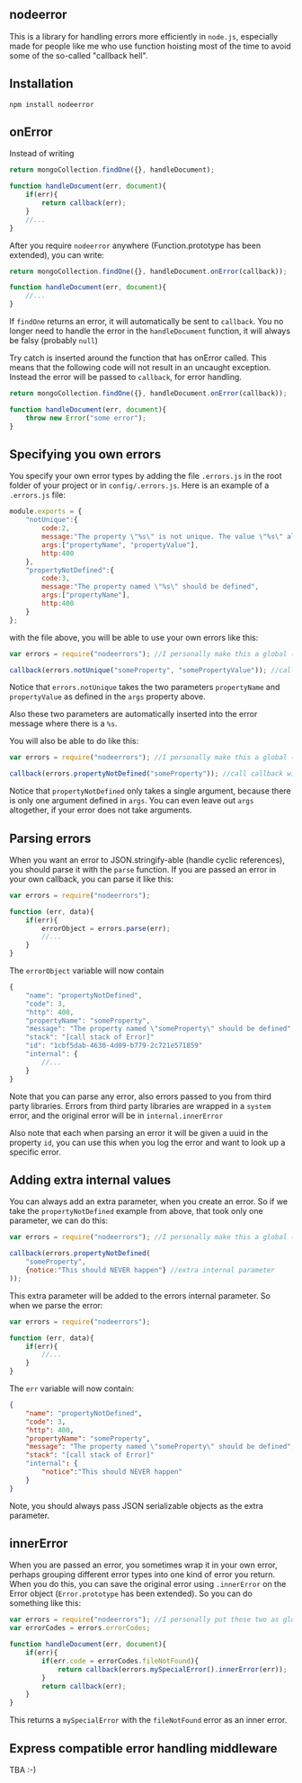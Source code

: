 nodeerror
---------
This is a library for handling errors more efficiently in ```node.js```, especially made for people like me
who use function hoisting most of the time to avoid some of the so-called "callback hell".

Installation
------------
```
npm install nodeerror
```

onError
-------
Instead of writing

```js
return mongoCollection.findOne({}, handleDocument);

function handleDocument(err, document){
	if(err){
    	return callback(err);
	}
    //...
}
```


After you require ```nodeerror``` anywhere (Function.prototype has been extended), you can write:

```js
return mongoCollection.findOne({}, handleDocument.onError(callback));

function handleDocument(err, document){
    //...
}
```
If ```findOne``` returns an error, it will automatically be sent to ```callback```.
You no longer need to handle the error in the ```handleDocument``` function, it will always be falsy
(probably ```null```)


Try catch is inserted around the function that has onError called.
This means that the following code will not result in an uncaught exception. Instead the error will be passed to
```callback```, for error handling.

```js
return mongoCollection.findOne({}, handleDocument.onError(callback));

function handleDocument(err, document){
    throw new Error("some error");
}
```

Specifying you own errors
-------------------------
You specify your own error types by adding the file ```.errors.js``` in the root folder of your project or in
```config/.errors.js```. Here is an example of a ```.errors.js``` file:

```js
module.exports = {
	"notUnique":{
		code:2,
		message:"The property \"%s\" is not unique. The value \"%s\" already exists.",
		args:["propertyName", "propertyValue"],
		http:400
	},
	"propertyNotDefined":{
		code:3,
		message:"The property named \"%s\" should be defined",
		args:["propertyName"],
		http:400
	}
};
```

with the file above, you will be able to use your own errors like this:
```js
var errors = require("nodeerrors"); //I personally make this a global (once and for all)

callback(errors.notUnique("someProperty", "somePropertyValue")); //call callback with 'notUnique' error
```
Notice that ```errors.notUnique``` takes the two parameters ```propertyName``` and ```propertyValue``` as defined in
the ```args``` property above.

Also these two parameters are automatically inserted into the error message where there is a ```%s```.


You will also be able to do like this:
```js
var errors = require("nodeerrors"); //I personally make this a global (once and for all)

callback(errors.propertyNotDefined("someProperty")); //call callback with 'propertyNotDefined' error
```
Notice that ```propertyNotDefined``` only takes a single argument, because there is only one argument defined in
```args```. You can even leave out ```args``` altogether, if your error does not take arguments.


Parsing errors
-----------------------------------------
When you want an error to JSON.stringify-able (handle cyclic references), you should parse it with the ```parse```
function.
If you are passed an error in your own callback, you can parse it like this:
```js
var errors = require("nodeerrors");

function (err, data){
	if(err){
		errorObject = errors.parse(err);
		//...
	}
}
```
The ```errorObject``` variable will now contain
```javascript
{
	"name": "propertyNotDefined",
	"code": 3,
	"http": 400,
	"propertyName": "someProperty",
	"message": "The property named \"someProperty\" should be defined",
	"stack": "[call stack of Error]"
	"id": "1cbf5dab-4630-4d09-b779-2c721e571859"
	"internal": {
		//...
	}
}
```

Note that you can parse any error, also errors passed to you from third party libraries.
Errors from third party libraries are wrapped in a ```system``` error, and the original error will be in
```internal.innerError```

Also note that each when parsing an error it will be given a uuid in the property ```id```, you can use this when
 you log the error and want to look up a specific error.

Adding extra internal values
----------------------------
You can always add an extra parameter, when you create an error. So if we take the ```propertyNotDefined``` example
from above, that took only one parameter, we can do this:
```js
var errors = require("nodeerrors"); //I personally make this a global (once and for all)

callback(errors.propertyNotDefined(
	"someProperty",
	{notice:"This should NEVER happen"} //extra internal parameter
));
```
This extra parameter will be added to the errors internal parameter. So when we parse the error:

```js
var errors = require("nodeerrors");

function (err, data){
	if(err){
		//...
	}
}
```
The ```err``` variable will now contain:
```json
{
	"name": "propertyNotDefined",
	"code": 3,
	"http": 400,
	"propertyName": "someProperty",
	"message": "The property named \"someProperty\" should be defined",
	"stack": "[call stack of Error]"
	"internal": {
		"notice":"This should NEVER happen"
	}
}
```
Note, you should always pass JSON serializable objects as the extra parameter.

innerError
----------
When you are passed an error, you sometimes wrap it in your own error, perhaps grouping different error types into
one kind of error you return. When you do this, you can save the original error using ```.innerError``` on the Error
object (```Error.prototype``` has been extended). So you can do something like this:

```js
var errors = require("nodeerrors"); //I personally put these two as globals (once and for all)
var errorCodes = errors.errorCodes;

function handleDocument(err, document){
	if(err){
		if(err.code = errorCodes.fileNotFound){
 			return callback(errors.mySpecialError().innerError(err));
 		}
 		return callback(err);
 	}
}
```

This returns a ```mySpecialError``` with the ```fileNotFound``` error as an inner error.

Express compatible error handling middleware
--------------------------------------------
TBA :-)